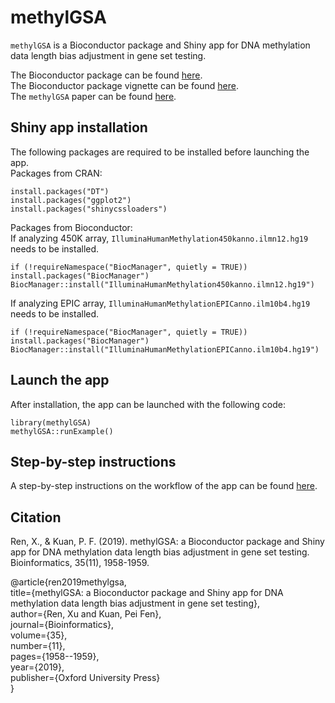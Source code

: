 methylGSA
===========

`methylGSA` is a Bioconductor package and Shiny app for DNA methylation data length bias adjustment in gene set testing. 

The Bioconductor package can be found [here](https://bioconductor.org/packages/release/bioc/html/methylGSA.html).    
The Bioconductor package vignette can be found [here](https://bioconductor.org/packages/release/bioc/vignettes/methylGSA/inst/doc/methylGSA-vignette.html).   
The `methylGSA` paper can be found [here](https://doi.org/10.1093/bioinformatics/bty892).

Shiny app installation
------------
The following packages are required to be installed before launching the app.    
Packages from CRAN:
```{r}    
install.packages("DT")    
install.packages("ggplot2")       
install.packages("shinycssloaders")     
```

Packages from Bioconductor:    
If analyzing 450K array, `IlluminaHumanMethylation450kanno.ilmn12.hg19` needs to be installed.
```{r}
if (!requireNamespace("BiocManager", quietly = TRUE)) install.packages("BiocManager")
BiocManager::install("IlluminaHumanMethylation450kanno.ilmn12.hg19")
```
If analyzing EPIC array, `IlluminaHumanMethylationEPICanno.ilm10b4.hg19` needs to be installed.
```{r}
if (!requireNamespace("BiocManager", quietly = TRUE)) install.packages("BiocManager")
BiocManager::install("IlluminaHumanMethylationEPICanno.ilm10b4.hg19")
```

Launch the app
------------
After installation, the app can be launched with the following code:
```{r}
library(methylGSA)
methylGSA::runExample()
```

Step-by-step instructions
------------
A step-by-step instructions on the workflow of the app can be found [here](https://github.com/reese3928/methylGO-RShiny-app/raw/master/instructions.pdf).

Citation
------------
Ren, X., & Kuan, P. F. (2019). methylGSA: a Bioconductor package and Shiny app for DNA methylation data length bias adjustment in gene set testing. Bioinformatics, 35(11), 1958-1959.

@article{ren2019methylgsa,    
title={methylGSA: a Bioconductor package and Shiny app for DNA methylation data length bias adjustment in gene set testing},    
author={Ren, Xu and Kuan, Pei Fen},    
journal={Bioinformatics},    
volume={35},    
number={11},    
pages={1958--1959},    
year={2019},    
publisher={Oxford University Press}    
}




